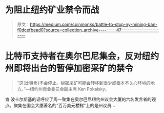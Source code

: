 # 为阻止纽约矿业禁令而战

> 原文：<https://medium.com/coinmonks/battle-to-stop-ny-mining-ban-f0dcefbead0?source=collection_archive---------47----------------------->

# 比特币支持者在奥尔巴尼集会，反对纽约州即将出台的暂停加密采矿的禁令

> “这(比特币)不会停止。秘密采矿可能会转移到很少或根本不关心环境的地方。”—纽约州商业委员会副主席 Ken Pokalsky。

肯·波卡尔斯基的话呼应了周一聚集在奥尔巴尼纽约州议会大厦的六名发言者的观点。聚集在国会大厦著名的“百万美元楼梯”上的是州议员…